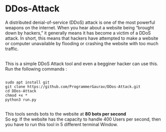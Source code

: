 # DDos-Attack
<p>
A distributed denial-of-service (DDoS) attack is one of the most powerful weapons on the internet. When you hear about a website being “brought down by hackers,” it generally means it has become a victim of a DDoS attack. In short, this means that hackers have attempted to make a website or computer unavailable by flooding or crashing the website with too much traffic.
</p>
<br>
This is a simple DDoS Attack tool and even a begginer hacker can use this.
Run the following commands :

<pre>
<code>
sudo apt install git
git clone https://github.com/ProgrammerGaurav/DDos-Attack.git
cd DDos-Attack
chmod +x *
python3 run.py
</code>
</pre>
<p>
This tools sends bots to the website at <b>80 bots per second</b>
<br>
So eg: If the website has the capacity to handle 400 Users per second, then you have to run this tool in 5 different terminal Window.
</p>
